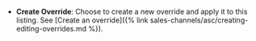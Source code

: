 
- **Create Override**: Choose to create a new override and apply it to this listing. See [Create an override]({% link sales-channels/asc/creating-editing-overrides.md %}).
